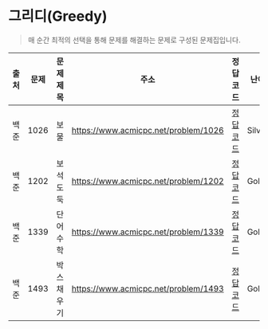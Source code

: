 # 그리디(Greedy)

> 매 순간 최적의 선택을 통해 문제를 해결하는 문제로 구성된 문제집입니다.

| 출처 | 문제 | 문제 제목   | 주소                                 | 정답 코드                   | 난이도   | 정답 여부 |
| ---- | ---- | ----------- | ------------------------------------ | --------------------------- | -------- | --------- |
| 백준 | 1026 | 보물        | https://www.acmicpc.net/problem/1026 | [정답 코드](./0x0E/1026.js) | Silver.4 | ✅        |
| 백준 | 1202 | 보석 도둑   | https://www.acmicpc.net/problem/1202 | [정답 코드](./0x0E/1202.js) | Gold.2   | ❌        |
| 백준 | 1339 | 단어 수학   | https://www.acmicpc.net/problem/1339 | [정답 코드](./0x0E/1339.js) | Gold.4   | ❌        |
| 백준 | 1493 | 박스 채우기 | https://www.acmicpc.net/problem/1493 | [정답 코드](./0x0E/1493.js) | Gold.2   | ❌        |
